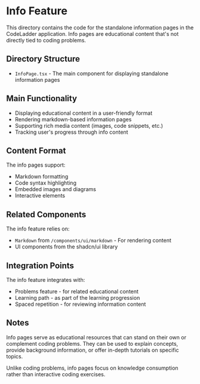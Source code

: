 # Info Feature

This directory contains the code for the standalone information pages in the CodeLadder application. Info pages are educational content that's not directly tied to coding problems.

## Directory Structure

- `InfoPage.tsx` - The main component for displaying standalone information pages

## Main Functionality

- Displaying educational content in a user-friendly format
- Rendering markdown-based information pages
- Supporting rich media content (images, code snippets, etc.)
- Tracking user's progress through info content

## Content Format

The info pages support:
- Markdown formatting
- Code syntax highlighting
- Embedded images and diagrams
- Interactive elements

## Related Components

The info feature relies on:
- `Markdown` from `/components/ui/markdown` - For rendering content
- UI components from the shadcn/ui library

## Integration Points

The info feature integrates with:
- Problems feature - for related educational content
- Learning path - as part of the learning progression
- Spaced repetition - for reviewing information content

## Notes

Info pages serve as educational resources that can stand on their own or complement coding problems. They can be used to explain concepts, provide background information, or offer in-depth tutorials on specific topics. 

Unlike coding problems, info pages focus on knowledge consumption rather than interactive coding exercises. 